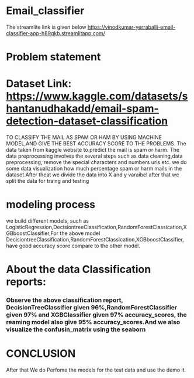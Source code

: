# Email_classifier
The streamlite link is given below
https://vinodkumar-yerraballi-email-classifier-app-h89qkb.streamlitapp.com/

# Problem statement

# Dataset Link: https://www.kaggle.com/datasets/shantanudhakadd/email-spam-detection-dataset-classification

TO CLASSIFY THE MAIL AS SPAM OR HAM BY USING MACHINE MODEL,AND GIVE THE BEST ACCURACY SCORE TO THE PROBLEMS.
The data taken from kaggle website to predict the mail is spam or harm. The data preprocessing involves the several steps such as data cleaning,data preprocessing, remove the special characters and numbers urls etc. we do some data visualization how much percentage spam or harm mails in the dataset.After theat we divide the data into X and y varaibel after that we split the data for traing and testing 
# modeling process
 we build different models, such as LogisticRegression,DecisiontreeClassification,RandomForestClassication,XGBboostClassifier,For the above model  DecisiontreeClassification,RandomForestClassication,XGBboostClassifier, have good accuracy score compare to the other model.
 # About the data Classification reports:
### Observe the above classification report, DecisionTreeClassifier given 96%,RandomForestClassifier given 97% and XGBClassifier given 97% accuracy_scores, the reaming model also give 95% accuracy_scores.And we also visualize the confusin_matrix using the seaborn
 # CONCLUSION
 After that We do Perfome the models for the test data and use the demo it.

